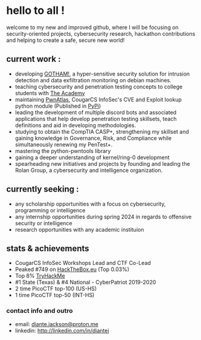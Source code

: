 # hello to all !
welcome to my new and improved github, where I will be focusing on security-oriented projects, cybersecurity research, hackathon contributions and helping to create a safe, secure new world!
## current work :
- developing [GOTHAM!](https://github.com/diante0x7/GOTHAM), a hyper-sensitive security solution for intrusion detection and data exfiltration monitoring on debian machines.
- teaching cybersecurity and penetration testing concepts to college students with [The Academy](https://github.com/diante0x7/TheAcademy)
- maintaining [PwnAtlas](https://github.com/CougarCS-InfoSec/PwnAtlas), CougarCS InfoSec's CVE and Exploit lookup python module (Published in [PyPi](https://pypi.org/project/PwnAtlas))
- leading the development of multiple discord bots and associated applications that help develop penetration testing skillsets, teach definitions and aid in developing methodologies.
- studying to obtain the CompTIA CASP+, strengthening my skillset and gaining knowledge in Governance, Risk, and Compliance while simultaneously renewing my PenTest+.
- mastering the python-pwntools library
- gaining a deeper understanding of kernel/ring-0 development
- spearheading new initiatives and projects by founding and leading the Rolan Group, a cybersecurity and intelligence organization.
## currently seeking :
- any scholarship opportunities with a focus on cybersecurity, programming or intelligence
- any internship opportunities during spring 2024 in regards to offensive security or intelligence
- research opportunities with any academic instituion
## stats & achievements
- CougarCS InfoSec Workshops Lead and CTF Co-Lead
- Peaked #749 on [HackTheBox.eu](https://app.hackthebox.com/profile/16086) (Top 0.03%)
- Top 8% [TryHackMe](https://tryhackme.com/p/Shaolin)
- #1 State (Texas) & #4 National - CyberPatriot 2019-2020
- 2 time PicoCTF top-100 (US-HS)
- 1 time PicoCTF top-50 (INT-HS)
### contact info and outro
- email: diante.jackson@proton.me
- linkedin: http://linkedin.com/in/diantej

<!--
**diante0x7/diante0x7** is a ✨ _special_ ✨ repository because its `README.md` (this file) appears on your GitHub profile.

Here are some ideas to get you started:

- 🔭 I’m currently working on ...
- 🌱 I’m currently learning ...
- 👯 I’m looking to collaborate on ...
- 🤔 I’m looking for help with ...
- 💬 Ask me about ...
- 📫 How to reach me: ...
- 😄 Pronouns: ...
- ⚡ Fun fact: ...
-->
